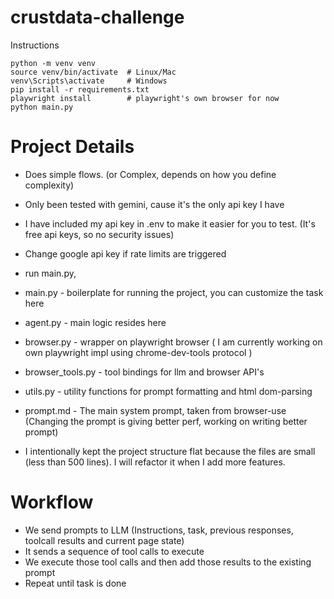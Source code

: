 # crustdata-challenge
Instructions

```
python -m venv venv
source venv/bin/activate  # Linux/Mac
venv\Scripts\activate     # Windows
pip install -r requirements.txt
playwright install        # playwright's own browser for now
python main.py
```

  

# Project Details
- Does simple flows. (or Complex, depends on how you define complexity)
- Only been tested with gemini, cause it's the only api key I have 
- I have included my api key in .env to make it easier for you to test. (It's free api keys, so no security issues)
- Change google api key if rate limits are triggered
- run main.py,

- main.py - boilerplate for running the project, you can customize the task here
- agent.py - main logic resides here
- browser.py - wrapper on playwright browser ( I am currently working on own playwright impl using chrome-dev-tools protocol )
- browser_tools.py - tool bindings for llm and browser API's
- utils.py - utility functions for prompt formatting and html dom-parsing 
- prompt.md - The main system prompt, taken from browser-use (Changing the prompt is giving better perf, working on writing better prompt)
- I intentionally kept the project structure flat because the files are small (less than 500 lines). I will refactor it when I add more features.


# Workflow
- We send prompts to LLM (Instructions, task, previous responses, toolcall results and current page state)
- It sends a sequence of tool calls to execute
- We execute those tool calls and then add those results to the existing prompt
- Repeat until task is done

